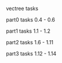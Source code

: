 vectree tasks

part0
    tasks 0.4 - 0.6

part1
    tasks 1.1 - 1.2

part2
    tasks 1.6 - 1.11

part3
    tasks 1.12 - 1.14